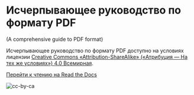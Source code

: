 # Исчерпывающее руководство по формату PDF

(A comprehensive guide to PDF format)

Исчерпывающее руководство по формату PDF доступно на условиях лицензии [Creative Commons «Attribution-ShareAlike» («Атрибуция — На тех же условиях») 4.0 Всемирная](href="http://creativecommons.org/licenses/by-sa/4.0/").


[Перейти к чтению на Read the Docs](http://comprehensive-guide-pdf-rus.readthedocs.org/)




![cc-by-ca](https://i.creativecommons.org/l/by-sa/4.0/88x31.png "Лицензия Creative Commons ")
